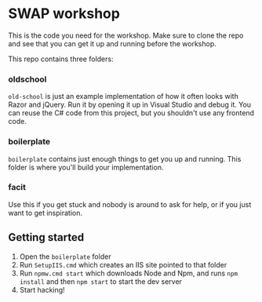 # SWAP workshop

This is the code you need for the workshop. Make sure to clone the repo and see that you can get it up and running before
the workshop.

This repo contains three folders:

### oldschool
`old-school` is just an example implementation of how it often looks with Razor and jQuery. Run it by opening it up in Visual Studio and debug it.
You can reuse the C# code from this project, but you shouldn't use any frontend code.

### boilerplate
`boilerplate` contains just enough things to get you up and running. This folder is where you'll build your implementation.

### facit
Use this if you get stuck and nobody is around to ask for help, or if you just want to get inspiration.

## Getting started

1. Open the `boilerplate` folder
1. Run `SetupIIS.cmd` which creates an IIS site pointed to that folder
1. Run `npmw.cmd start` which downloads Node and Npm, and runs `npm install` and then `npm start` to start the dev server
1. Start hacking!